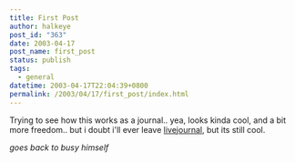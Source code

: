 ```yaml
---
title: First Post
author: halkeye
post_id: "363"
date: 2003-04-17
post_name: first_post
status: publish
tags:
  - general
datetime: 2003-04-17T22:04:39+0800
permalink: /2003/04/17/first_post/index.html
---
```


Trying to see how this works as a journal..
yea, looks kinda cool, and a bit more freedom.. but i doubt i'll ever leave [livejournal](https://www.livejournal.com/), but its still cool.

*goes back to busy himself*
